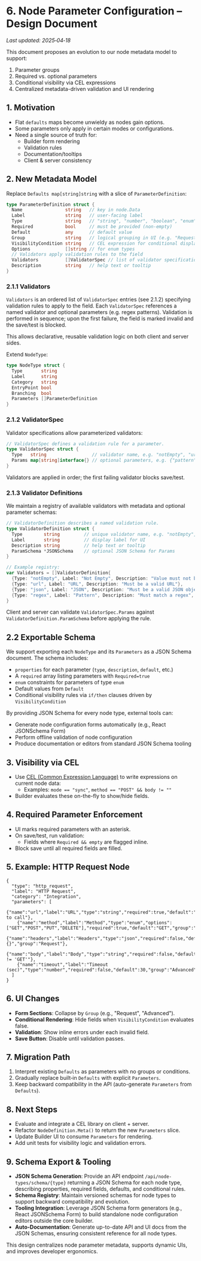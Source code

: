  # 6. Node Parameter Configuration – Design Document

 _Last updated: 2025‑04‑18_

 This document proposes an evolution to our node metadata model to support:
 1. Parameter groups
 2. Required vs. optional parameters
 3. Conditional visibility via CEL expressions
 4. Centralized metadata-driven validation and UI rendering

 ## 1. Motivation

 - Flat `defaults` maps become unwieldy as nodes gain options.
 - Some parameters only apply in certain modes or configurations.
 - Need a single source of truth for:
   - Builder form rendering
   - Validation rules
   - Documentation/tooltips
   - Client & server consistency

 ## 2. New Metadata Model

 Replace `Defaults map[string]string` with a slice of `ParameterDefinition`:

 ```go
 type ParameterDefinition struct {
   Name                string   // key in node.Data
   Label               string   // user-facing label
   Type                string   // "string", "number", "boolean", "enum", "json"
   Required            bool     // must be provided (non-empty)
   Default             any      // default value
   Group               string   // logical grouping in UI (e.g. "Request", "Advanced")
   VisibilityCondition string   // CEL expression for conditional display
   Options             []string // for enum types
   // Validators apply validation rules to the field
   Validators          []ValidatorSpec // list of validator specifications
   Description         string   // help text or tooltip
 }
```
 
### 2.1.1 Validators

`Validators` is an ordered list of `ValidatorSpec` entries (see 2.1.2) specifying validation rules to apply to the field.
Each `ValidatorSpec` references a named validator and optional parameters (e.g. regex patterns).
Validation is performed in sequence; upon the first failure, the field is marked invalid and the save/test is blocked.

This allows declarative, reusable validation logic on both client and server sides.

 Extend `NodeType`:

 ```go
 type NodeType struct {
   Type       string
   Label      string
   Category   string
   EntryPoint bool
   Branching  bool
   Parameters []ParameterDefinition
 }
 ```

### 2.1.2 ValidatorSpec

Validator specifications allow parameterized validators:
```go
// ValidatorSpec defines a validation rule for a parameter.
type ValidatorSpec struct {
  Type   string                 // validator name, e.g. "notEmpty", "url", "regex"
  Params map[string]interface{} // optional parameters, e.g. {"pattern": "^\\d+$"} for regex
}
```
 Validators are applied in order; the first failing validator blocks save/test.

### 2.1.3 Validator Definitions

We maintain a registry of available validators with metadata and optional parameter schemas:
```go
// ValidatorDefinition describes a named validation rule.
type ValidatorDefinition struct {
  Type        string         // unique validator name, e.g. "notEmpty", "url"
  Label       string         // display label for UI
  Description string         // help text or tooltip
  ParamSchema *JSONSchema    // optional JSON Schema for Params
}

// Example registry:
var Validators = []ValidatorDefinition{
  {Type: "notEmpty", Label: "Not Empty", Description: "Value must not be empty"},
  {Type: "url", Label: "URL", Description: "Must be a valid URL"},
  {Type: "json", Label: "JSON", Description: "Must be a valid JSON object"},
  {Type: "regex", Label: "Pattern", Description: "Must match a regex", ParamSchema: &JSONSchema{Type: "object", Properties: map[string]JSONSchema{"pattern": {Type: "string"}}}},
}
```
Client and server can validate `ValidatorSpec.Params` against `ValidatorDefinition.ParamSchema` before applying the rule.

 ## 2.2 Exportable Schema

 We support exporting each `NodeType` and its `Parameters` as a JSON Schema document. The schema includes:
 - `properties` for each parameter (`type`, `description`, `default`, etc.)
 - A `required` array listing parameters with `Required=true`
 - `enum` constraints for parameters of type `enum`
 - Default values from `Default`
 - Conditional visibility rules via `if/then` clauses driven by `VisibilityCondition`

 By providing JSON Schema for every node type, external tools can:
 - Generate node configuration forms automatically (e.g., React JSONSchema Form)
 - Perform offline validation of node configuration
 - Produce documentation or editors from standard JSON Schema tooling

 ## 3. Visibility via CEL

 - Use [CEL (Common Expression Language)](https://github.com/google/cel-go) to write expressions on current node data:
   - Examples: `mode == "sync"`, `method == "POST" && body != ""`
 - Builder evaluates these on-the-fly to show/hide fields.

 ## 4. Required Parameter Enforcement

 - UI marks required parameters with an asterisk.
 - On save/test, run validation:
   - Fields where `Required && empty` are flagged inline.
 - Block save until all required fields are filled.

 ## 5. Example: HTTP Request Node

 ```jsonc
 {
   "type": "http_request",
   "label": "HTTP Request",
   "category": "Integration",
   "parameters": [
     {"name":"url","label":"URL","type":"string","required":true,"default":"","group":"Request","description":"Endpoint to call"},
     {"name":"method","label":"Method","type":"enum","options":["GET","POST","PUT","DELETE"],"required":true,"default":"GET","group":"Request"},
     {"name":"headers","label":"Headers","type":"json","required":false,"default":"{}","group":"Request"},
     {"name":"body","label":"Body","type":"string","required":false,"default":"","group":"Request","visibilityCondition":"method != 'GET'"},
     {"name":"timeout","label":"Timeout (sec)","type":"number","required":false,"default":30,"group":"Advanced"}
   ]
 }
```

 ## 6. UI Changes

 - **Form Sections**: Collapse by `Group` (e.g., "Request", "Advanced").
 - **Conditional Rendering**: Hide fields when `VisibilityCondition` evaluates false.
 - **Validation**: Show inline errors under each invalid field.
 - **Save Button**: Disable until validation passes.

 ## 7. Migration Path

 1. Interpret existing `Defaults` as parameters with no groups or conditions.
 2. Gradually replace built‑in `Defaults` with explicit `Parameters`.
 3. Keep backward compatibility in the API (auto-generate `Parameters` from `Defaults`).

 ## 8. Next Steps

 - Evaluate and integrate a CEL library on client + server.
 - Refactor `NodeDefinition.Meta()` to return the new `Parameters` slice.
 - Update Builder UI to consume `Parameters` for rendering.
 - Add unit tests for visibility logic and validation errors.

 ## 9. Schema Export & Tooling

 - **JSON Schema Generation**: Provide an API endpoint `/api/node-types/schema/{type}` returning a JSON Schema for each node type, describing properties, required fields, defaults, and conditional rules.
 - **Schema Registry**: Maintain versioned schemas for node types to support backward compatibility and evolution.
 - **Tooling Integration**: Leverage JSON Schema form generators (e.g., React JSONSchema Form) to build standalone node configuration editors outside the core builder.
 - **Auto-Documentation**: Generate up-to-date API and UI docs from the JSON Schemas, ensuring consistent reference for all node types.

 This design centralizes node parameter metadata, supports dynamic UIs, and improves developer ergonomics.